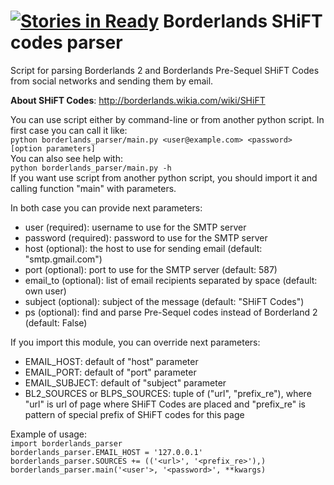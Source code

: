 [![Stories in Ready](https://badge.waffle.io/vapkarian/borderlands_parser.png?label=ready&title=Ready)](https://waffle.io/vapkarian/borderlands_parser)
Borderlands SHiFT codes parser
==================

Script for parsing Borderlands 2 and Borderlands Pre-Sequel SHiFT Codes from social networks and sending them by email.

**About SHiFT Codes**: http://borderlands.wikia.com/wiki/SHiFT

You can use script either by command-line or from another python script.
In first case you can call it like:<br>
`python borderlands_parser/main.py <user@example.com> <password> [option parameters]`<br>
You can also see help with:<br>
`python borderlands_parser/main.py -h`<br>
If you want use script from another python script, you should import it and calling function "main" with parameters.

In both case you can provide next parameters:
 - user (required): username to use for the SMTP server
 - password (required): password to use for the SMTP server
 - host (optional): the host to use for sending email (default: "smtp.gmail.com")
 - port (optional): port to use for the SMTP server (default: 587)
 - email_to (optional): list of email recipients separated by space (default: own user)
 - subject (optional): subject of the message (default: "SHiFT Codes")
 - ps (optional): find and parse Pre-Sequel codes instead of Borderland 2 (default: False)

If you import this module, you can override next parameters:
 - EMAIL_HOST: default of "host" parameter
 - EMAIL_PORT: default of "port" parameter
 - EMAIL_SUBJECT: default of "subject" parameter
 - BL2_SOURCES or BLPS_SOURCES: tuple of ("url", "prefix_re"), where "url" is url of page where SHiFT Codes are placed
    and "prefix_re" is pattern of special prefix of SHiFT codes for this page

Example of usage:<br>
`import borderlands_parser`<br>
`borderlands_parser.EMAIL_HOST = '127.0.0.1'`<br>
`borderlands_parser.SOURCES += (('<url>', '<prefix_re>'),)`<br>
`borderlands_parser.main('<user'>, '<password>', **kwargs)`<br>
